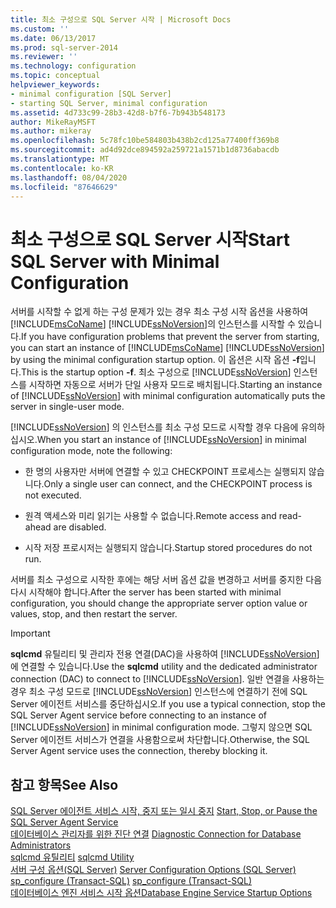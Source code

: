 ```yaml
---
title: 최소 구성으로 SQL Server 시작 | Microsoft Docs
ms.custom: ''
ms.date: 06/13/2017
ms.prod: sql-server-2014
ms.reviewer: ''
ms.technology: configuration
ms.topic: conceptual
helpviewer_keywords:
- minimal configuration [SQL Server]
- starting SQL Server, minimal configuration
ms.assetid: 4d733c99-28b3-42d8-b7f6-7b943b548173
author: MikeRayMSFT
ms.author: mikeray
ms.openlocfilehash: 5c78fc10be584803b438b2cd125a77400ff369b8
ms.sourcegitcommit: ad4d92dce894592a259721a1571b1d8736abacdb
ms.translationtype: MT
ms.contentlocale: ko-KR
ms.lasthandoff: 08/04/2020
ms.locfileid: "87646629"
---
```

# <a name="start-sql-server-with-minimal-configuration"></a><span data-ttu-id="47325-102">최소 구성으로 SQL Server 시작</span><span class="sxs-lookup"><span data-stu-id="47325-102">Start SQL Server with Minimal Configuration</span></span>
  <span data-ttu-id="47325-103">서버를 시작할 수 없게 하는 구성 문제가 있는 경우 최소 구성 시작 옵션을 사용하여 [!INCLUDE[msCoName](../../includes/msconame-md.md)] [!INCLUDE[ssNoVersion](../../includes/ssnoversion-md.md)]의 인스턴스를 시작할 수 있습니다.</span><span class="sxs-lookup"><span data-stu-id="47325-103">If you have configuration problems that prevent the server from starting, you can start an instance of [!INCLUDE[msCoName](../../includes/msconame-md.md)] [!INCLUDE[ssNoVersion](../../includes/ssnoversion-md.md)] by using the minimal configuration startup option.</span></span> <span data-ttu-id="47325-104">이 옵션은 시작 옵션 **-f**입니다.</span><span class="sxs-lookup"><span data-stu-id="47325-104">This is the startup option **-f**.</span></span> <span data-ttu-id="47325-105">최소 구성으로 [!INCLUDE[ssNoVersion](../../includes/ssnoversion-md.md)] 인스턴스를 시작하면 자동으로 서버가 단일 사용자 모드로 배치됩니다.</span><span class="sxs-lookup"><span data-stu-id="47325-105">Starting an instance of [!INCLUDE[ssNoVersion](../../includes/ssnoversion-md.md)] with minimal configuration automatically puts the server in single-user mode.</span></span>  
  
 <span data-ttu-id="47325-106">[!INCLUDE[ssNoVersion](../../includes/ssnoversion-md.md)] 의 인스턴스를 최소 구성 모드로 시작할 경우 다음에 유의하십시오.</span><span class="sxs-lookup"><span data-stu-id="47325-106">When you start an instance of [!INCLUDE[ssNoVersion](../../includes/ssnoversion-md.md)] in minimal configuration mode, note the following:</span></span>  
  
-   <span data-ttu-id="47325-107">한 명의 사용자만 서버에 연결할 수 있고 CHECKPOINT 프로세스는 실행되지 않습니다.</span><span class="sxs-lookup"><span data-stu-id="47325-107">Only a single user can connect, and the CHECKPOINT process is not executed.</span></span>  
  
-   <span data-ttu-id="47325-108">원격 액세스와 미리 읽기는 사용할 수 없습니다.</span><span class="sxs-lookup"><span data-stu-id="47325-108">Remote access and read-ahead are disabled.</span></span>  
  
-   <span data-ttu-id="47325-109">시작 저장 프로시저는 실행되지 않습니다.</span><span class="sxs-lookup"><span data-stu-id="47325-109">Startup stored procedures do not run.</span></span>  
  
 <span data-ttu-id="47325-110">서버를 최소 구성으로 시작한 후에는 해당 서버 옵션 값을 변경하고 서버를 중지한 다음 다시 시작해야 합니다.</span><span class="sxs-lookup"><span data-stu-id="47325-110">After the server has been started with minimal configuration, you should change the appropriate server option value or values, stop, and then restart the server.</span></span>  
  
> [!IMPORTANT]  
>  <span data-ttu-id="47325-111">**sqlcmd** 유틸리티 및 관리자 전용 연결(DAC)을 사용하여 [!INCLUDE[ssNoVersion](../../includes/ssnoversion-md.md)]에 연결할 수 있습니다.</span><span class="sxs-lookup"><span data-stu-id="47325-111">Use the **sqlcmd** utility and the dedicated administrator connection (DAC) to connect to [!INCLUDE[ssNoVersion](../../includes/ssnoversion-md.md)].</span></span> <span data-ttu-id="47325-112">일반 연결을 사용하는 경우 최소 구성 모드로 [!INCLUDE[ssNoVersion](../../includes/ssnoversion-md.md)] 인스턴스에 연결하기 전에 SQL Server 에이전트 서비스를 중단하십시오.</span><span class="sxs-lookup"><span data-stu-id="47325-112">If you use a typical connection, stop the SQL Server Agent service before connecting to an instance of [!INCLUDE[ssNoVersion](../../includes/ssnoversion-md.md)] in minimal configuration mode.</span></span> <span data-ttu-id="47325-113">그렇지 않으면 SQL Server 에이전트 서비스가 연결을 사용함으로써 차단합니다.</span><span class="sxs-lookup"><span data-stu-id="47325-113">Otherwise, the SQL Server Agent service uses the connection, thereby blocking it.</span></span>  
  
## <a name="see-also"></a><span data-ttu-id="47325-114">참고 항목</span><span class="sxs-lookup"><span data-stu-id="47325-114">See Also</span></span>  
 <span data-ttu-id="47325-115">[SQL Server 에이전트 서비스 시작, 중지 또는 일시 중지](../../ssms/agent/start-stop-or-pause-the-sql-server-agent-service.md) </span><span class="sxs-lookup"><span data-stu-id="47325-115">[Start, Stop, or Pause the SQL Server Agent Service](../../ssms/agent/start-stop-or-pause-the-sql-server-agent-service.md) </span></span>  
 <span data-ttu-id="47325-116">[데이터베이스 관리자를 위한 진단 연결](diagnostic-connection-for-database-administrators.md) </span><span class="sxs-lookup"><span data-stu-id="47325-116">[Diagnostic Connection for Database Administrators](diagnostic-connection-for-database-administrators.md) </span></span>  
 <span data-ttu-id="47325-117">[sqlcmd 유틸리티](../../tools/sqlcmd-utility.md) </span><span class="sxs-lookup"><span data-stu-id="47325-117">[sqlcmd Utility](../../tools/sqlcmd-utility.md) </span></span>  
 <span data-ttu-id="47325-118">[서버 구성 옵션&#40;SQL Server&#41;](server-configuration-options-sql-server.md) </span><span class="sxs-lookup"><span data-stu-id="47325-118">[Server Configuration Options &#40;SQL Server&#41;](server-configuration-options-sql-server.md) </span></span>  
 <span data-ttu-id="47325-119">[sp_configure &#40;Transact-SQL&#41;](/sql/relational-databases/system-stored-procedures/sp-configure-transact-sql) </span><span class="sxs-lookup"><span data-stu-id="47325-119">[sp_configure &#40;Transact-SQL&#41;](/sql/relational-databases/system-stored-procedures/sp-configure-transact-sql) </span></span>  
 [<span data-ttu-id="47325-120">데이터베이스 엔진 서비스 시작 옵션</span><span class="sxs-lookup"><span data-stu-id="47325-120">Database Engine Service Startup Options</span></span>](database-engine-service-startup-options.md)  
  
  
